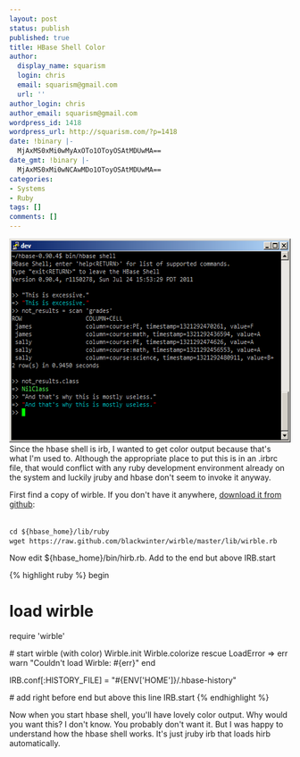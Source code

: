 ```yaml
---
layout: post
status: publish
published: true
title: HBase Shell Color
author:
  display_name: squarism
  login: chris
  email: squarism@gmail.com
  url: ''
author_login: chris
author_email: squarism@gmail.com
wordpress_id: 1418
wordpress_url: http://squarism.com/?p=1418
date: !binary |-
  MjAxMS0xMi0wMyAxOTo1OToyOSAtMDUwMA==
date_gmt: !binary |-
  MjAxMS0xMi0wNCAwMDo1OToyOSAtMDUwMA==
categories:
- Systems
- Ruby
tags: []
comments: []
---
```

<p><img src="/uploads/2011/11/hbase_color.png" alt="" title="hbase_color" width="586" height="365" class="aligncenter size-full wp-image-1455" />
Since the hbase shell is irb, I wanted to get color output because that's what I'm used to.  Although the appropriate place to put this is in an .irbrc file, that would conflict with any ruby development environment already on the system and luckily jruby and hbase don't seem to invoke it anyway.</p>
<p>First find a copy of wirble.  If you don't have it anywhere, <a href="https://raw.github.com/blackwinter/wirble/master/lib/wirble.rb">download it from github</a>:</p>
<p><code>
cd ${hbase_home}/lib/ruby
wget https://raw.github.com/blackwinter/wirble/master/lib/wirble.rb
</code></p>
<p>Now edit ${hbase_home}/bin/hirb.rb.  Add to the end but above IRB.start</p>

{% highlight ruby %}
begin
  # load wirble
  require 'wirble'</p>
<p>  # start wirble (with color)
  Wirble.init
  Wirble.colorize
rescue LoadError => err
  warn "Couldn't load Wirble: #{err}"
end</p>
<p>IRB.conf[:HISTORY_FILE] = "#{ENV['HOME']}/.hbase-history"</p>
<p># add right before end but above this line
IRB.start
{% endhighlight %}

<p>Now when you start hbase shell, you'll have lovely color output.  Why would you want this?  I don't know.  You probably don't want it.  But I was happy to understand how the hbase shell works.  It's just jruby irb that loads hirb automatically.</p>
